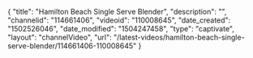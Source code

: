 {
    "title": "Hamilton Beach Single Serve Blender",
    "description": "",
    "channelid": "114661406",
    "videoid": "110008645",
    "date_created": "1502526046",
    "date_modified": "1504247458",
    "type": "captivate",
    "layout": "channelVideo",
    "url": "\/latest-videos\/hamilton-beach-single-serve-blender\/114661406-110008645"
}